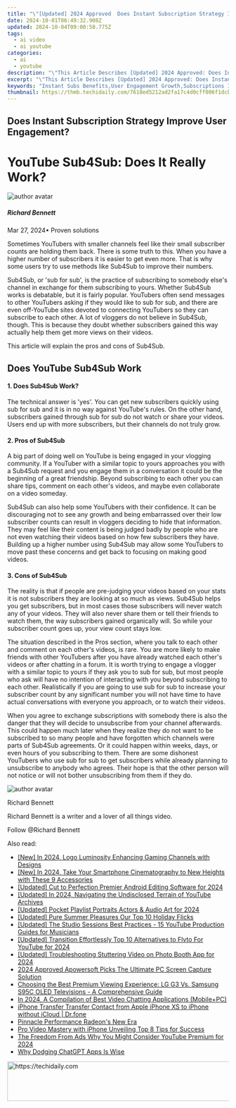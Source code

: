 ```yaml
---
title: "\"[Updated] 2024 Approved  Does Instant Subscription Strategy Improve User Engagement?\""
date: 2024-10-01T06:49:32.908Z
updated: 2024-10-04T09:00:50.775Z
tags:
  - ai video
  - ai youtube
categories:
  - ai
  - youtube
description: "\"This Article Describes [Updated] 2024 Approved: Does Instant Subscription Strategy Improve User Engagement?\""
excerpt: "\"This Article Describes [Updated] 2024 Approved: Does Instant Subscription Strategy Improve User Engagement?\""
keywords: "Instant Subs Benefits,User Engagement Growth,Subscriptions Impact,Online Content Retention,Revenue Through Users,Strategy for Engage U,Increase User Interest"
thumbnail: https://thmb.techidaily.com/7618ed5212ad2fa17c4d0cff006f1dcb4d7c52766a583e2029f0351c0b405229.jpg
---
```


## Does Instant Subscription Strategy Improve User Engagement?

# YouTube Sub4Sub: Does It Really Work?

![author avatar](https://images.wondershare.com/filmora/article-images/richard-bennett.jpg)

##### Richard Bennett

 Mar 27, 2024• Proven solutions

 Sometimes YouTubers with smaller channels feel like their small subscriber counts are holding them back. There is some truth to this. When you have a higher number of subscribers it is easier to get even more. That is why some users try to use methods like Sub4Sub to improve their numbers.

 Sub4Sub, or 'sub for sub', is the practice of subscribing to somebody else's channel in exchange for them subscribing to yours. Whether Sub4Sub works is debatable, but it is fairly popular. YouTubers often send messages to other YouTubers asking if they would like to sub for sub, and there are even off-YouTube sites devoted to connecting YouTubers so they can subscribe to each other. A lot of vloggers do not believe in Sub4Sub, though. This is because they doubt whether subscribers gained this way actually help them get more views on their videos.

 This article will explain the pros and cons of Sub4Sub.

## Does YouTube Sub4Sub Work

#### 1\. Does Sub4Sub Work?

 The technical answer is 'yes'. You can get new subscribers quickly using sub for sub and it is in no way against YouTube's rules. On the other hand, subscribers gained through sub for sub do not watch or share your videos. Users end up with more subscribers, but their channels do not truly grow.

#### 2\. Pros of Sub4Sub

 A big part of doing well on YouTube is being engaged in your vlogging community. If a YouTuber with a similar topic to yours approaches you with a Sub4Sub request and you engage them in a conversation it could be the beginning of a great friendship. Beyond subscribing to each other you can share tips, comment on each other's videos, and maybe even collaborate on a video someday.

 Sub4Sub can also help some YouTubers with their confidence. It can be discouraging not to see any growth and being embarrassed over their low subscriber counts can result in vloggers deciding to hide that information. They may feel like their content is being judged badly by people who are not even watching their videos based on how few subscribers they have. Building up a higher number using Sub4Sub may allow some YouTubers to move past these concerns and get back to focusing on making good videos.

#### 3\. Cons of Sub4Sub

 The reality is that if people are pre-judging your videos based on your stats it is not subscribers they are looking at so much as views. Sub4Sub helps you get subscribers, but in most cases those subscribers will never watch any of your videos. They will also never share them or tell their friends to watch them, the way subscribers gained organically will. So while your subscriber count goes up, your view count stays low.

 The situation described in the Pros section, where you talk to each other and comment on each other's videos, is rare. You are more likely to make friends with other YouTubers after you have already watched each other's videos or after chatting in a forum. It is worth trying to engage a vlogger with a similar topic to yours if they ask you to sub for sub, but most people who ask will have no intention of interacting with you beyond subscribing to each other. Realistically if you are going to use sub for sub to increase your subscriber count by any significant number you will not have time to have actual conversations with everyone you approach, or to watch their videos.

 When you agree to exchange subscriptions with somebody there is also the danger that they will decide to unsubscribe from your channel afterwards. This could happen much later when they realize they do not want to be subscribed to so many people and have forgotten which channels were parts of Sub4Sub agreements. Or it could happen within weeks, days, or even hours of you subscribing to them. There are some dishonest YouTubers who use sub for sub to get subscribers while already planning to unsubscribe to anybody who agrees. Their hope is that the other person will not notice or will not bother unsubscribing from them if they do.

![author avatar](https://images.wondershare.com/filmora/article-images/richard-bennett.jpg)

Richard Bennett

Richard Bennett is a writer and a lover of all things video.

Follow @Richard Bennett

<ins class="adsbygoogle"
     style="display:block"
     data-ad-format="autorelaxed"
     data-ad-client="ca-pub-7571918770474297"
     data-ad-slot="1223367746"></ins>

<ins class="adsbygoogle"
     style="display:block"
     data-ad-client="ca-pub-7571918770474297"
     data-ad-slot="8358498916"
     data-ad-format="auto"
     data-full-width-responsive="true"></ins>

<span class="atpl-alsoreadstyle">Also read:</span>
<div><ul>
<li><a href="https://youtube-tips.techidaily.com/n-2024-logo-luminosity-enhancing-gaming-channels-with-designs/"><u>[New] In 2024, Logo Luminosity Enhancing Gaming Channels with Designs</u></a></li>
<li><a href="https://youtube-tips.techidaily.com/n-2024-take-your-smartphone-cinematography-to-new-heights-with-these-9-accessories/"><u>[New] In 2024, Take Your Smartphone Cinematography to New Heights with These 9 Accessories</u></a></li>
<li><a href="https://youtube-tips.techidaily.com/ed-cut-to-perfection-premier-android-editing-software-for-2024/"><u>[Updated] Cut to Perfection Premier Android Editing Software for 2024</u></a></li>
<li><a href="https://youtube-tips.techidaily.com/ed-in-2024-navigating-the-undisclosed-terrain-of-youtube-archives/"><u>[Updated] In 2024, Navigating the Undisclosed Terrain of YouTube Archives</u></a></li>
<li><a href="https://youtube-tips.techidaily.com/ed-pocket-playlist-portraits-actors-and-audio-art-for-2024/"><u>[Updated] Pocket Playlist Portraits Actors & Audio Art for 2024</u></a></li>
<li><a href="https://extra-support.techidaily.com/updated-pure-summer-pleasures-our-top-10-holiday-flicks/"><u>[Updated] Pure Summer Pleasures Our Top 10 Holiday Flicks</u></a></li>
<li><a href="https://youtube-tips.techidaily.com/ed-the-studio-sessions-best-practices-15-youtube-production-guides-for-musicians/"><u>[Updated] The Studio Sessions Best Practices - 15 YouTube Production Guides for Musicians</u></a></li>
<li><a href="https://youtube-tips.techidaily.com/ed-transition-effortlessly-top-10-alternatives-to-flvto-for-youtube-for-2024/"><u>[Updated] Transition Effortlessly Top 10 Alternatives to Flvto For YouTube for 2024</u></a></li>
<li><a href="https://fox-friendly.techidaily.com/updated-troubleshooting-stuttering-video-on-photo-booth-app-for-2024/"><u>[Updated] Troubleshooting Stuttering Video on Photo Booth App for 2024</u></a></li>
<li><a href="https://digital-screen-recording.techidaily.com/2024-approved-apowersoft-picks-the-ultimate-pc-screen-capture-solution/"><u>2024 Approved Apowersoft Picks The Ultimate PC Screen Capture Solution</u></a></li>
<li><a href="https://hardware-updates.techidaily.com/choosing-the-best-premium-viewing-experience-lg-g3-vs-samsung-s95c-oled-televisions-a-comprehensive-guide/"><u>Choosing the Best Premium Viewing Experience: LG G3 Vs. Samsung S95C OLED Televisions - A Comprehensive Guide</u></a></li>
<li><a href="https://video-screen-grab.techidaily.com/in-2024-a-compilation-of-best-video-chatting-applications-mobilepluspc/"><u>In 2024, A Compilation of Best Video Chatting Applications (Mobile+PC)</u></a></li>
<li><a href="https://iphone-transfer.techidaily.com/iphone-transfer-transfer-contact-from-apple-iphone-xs-to-iphone-without-icloud-drfone-by-drfone-transfer-from-ios/"><u>iPhone Transfer Transfer Contact from Apple iPhone XS to iPhone without iCloud | Dr.fone</u></a></li>
<li><a href="https://screen-video-capture.techidaily.com/pinnacle-performance-radeons-new-era/"><u>Pinnacle Performance Radeon's New Era</u></a></li>
<li><a href="https://extra-information.techidaily.com/pro-video-mastery-with-iphone-unveiling-top-8-tips-for-success/"><u>Pro Video Mastery with iPhone Unveiling Top 8 Tips for Success</u></a></li>
<li><a href="https://youtube-tips.techidaily.com/reedom-from-ads-why-you-might-consider-youtube-premium-for-2024/"><u>The Freedom From Ads Why You Might Consider YouTube Premium for 2024</u></a></li>
<li><a href="https://tech-revival.techidaily.com/why-dodging-chatgpt-apps-is-wise/"><u>Why Dodging ChatGPT Apps Is Wise</u></a></li>
</ul></div>

<!-- affiliate ads begin -->
<a href="https://unicoeye.pxf.io/c/5597632/2134492/18498" target="_top" id="2134492">
  <img src="//a.impactradius-go.com/display-ad/18498-2134492" border="0" alt="https://techidaily.com" width="728" height="90"/>
</a>
<img height="0" width="0" src="https://unicoeye.pxf.io/i/5597632/2134492/18498" style="position:absolute;visibility:hidden;" border="0" />
<!-- affiliate ads end -->

